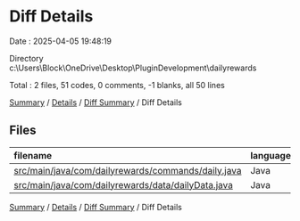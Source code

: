 # Diff Details

Date : 2025-04-05 19:48:19

Directory c:\\Users\\Block\\OneDrive\\Desktop\\PluginDevelopment\\dailyrewards

Total : 2 files,  51 codes, 0 comments, -1 blanks, all 50 lines

[Summary](results.md) / [Details](details.md) / [Diff Summary](diff.md) / Diff Details

## Files
| filename | language | code | comment | blank | total |
| :--- | :--- | ---: | ---: | ---: | ---: |
| [src/main/java/com/dailyrewards/commands/daily.java](/src/main/java/com/dailyrewards/commands/daily.java) | Java | 36 | 0 | -2 | 34 |
| [src/main/java/com/dailyrewards/data/dailyData.java](/src/main/java/com/dailyrewards/data/dailyData.java) | Java | 15 | 0 | 1 | 16 |

[Summary](results.md) / [Details](details.md) / [Diff Summary](diff.md) / Diff Details